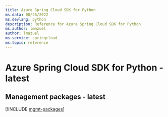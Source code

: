 ```yaml
---
title: Azure Spring Cloud SDK for Python
ms.data: 08/26/2022
ms.devlang: python
description: Reference for Azure Spring Cloud SDK for Python
ms.author: lmazuel
author: lmazuel
ms.service: springcloud
ms.topic: reference
---
```

# Azure Spring Cloud SDK for Python - latest

## Management packages - latest
[!INCLUDE [mgmt-packages](spring-cloud-mgmt-index.md)]